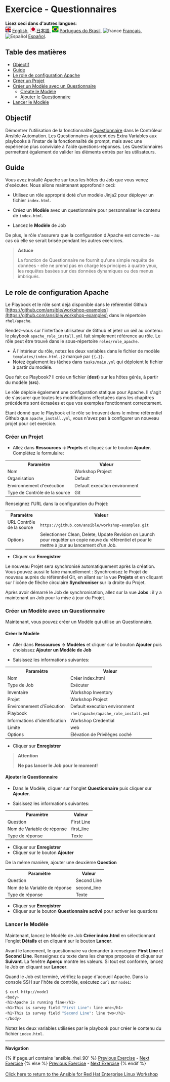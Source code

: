 # Exercice - Questionnaires

**Lisez ceci dans d'autres langues**:
<br>![uk](../../../images/uk.png) [English](README.md),  ![japan](../../../images/japan.png)[日本語](README.ja.md), ![brazil](../../../images/brazil.png) [Portugues do Brasil](README.pt-br.md), ![france](../../../images/fr.png) [Français](README.fr.md), ![Español](../../../images/col.png) [Español](README.es.md).

## Table des matières

* [Objectif](#objectif)
* [Guide](#guide)
* [Le role de configuration Apache](#le-role-de-configuration-apache)
* [Créer un Projet](#créer-un-projet)
* [Créer un Modèle avec un Questionnaire](#créer-un-modèle-avec-un-questionnaire)
  * [Create le Modèle](#créer-le-modèle)
  * [Ajouter le Questionnaire](#ajouter-le-questionnaire)
* [Lancer le Modèle](#lancer-le-modèle)

## Objectif

Démontrer l'utilisation de la fonctionnalité [Questionnaire](https://docs.ansible.com/automation-controller/latest/html/userguide/job_templates.html#surveys) dans le Contrôleur Ansible Automation. Les Questionnaires ajoutent des Extra Variables aux playbooks à l'instar de la fonctionnalité de prompt, mais avec une expérience plus conviviale à l'aide questions-réponses. Les Questionnaires permettent également de valider les éléments entrés par les utilisateurs.

## Guide

Vous avez installé Apache sur tous les hôtes du Job que vous venez d'exécuter. Nous allons maintenant approfondir ceci:

- Utilisez un rôle approprié doté d'un modèle Jinja2 pour déployer un fichier `index.html`.

- Créez un **Modèle** avec un questionnaire pour personnaliser le contenu de  `index.html`.

- Lancez le **Modèle** de Job

De plus, le rôle s'assurera que la configuration d'Apache est correcte - au cas où elle se serait brisée pendant les autres exercices.

> **Astuce**
>
> La fonction de Questionnaire ne fournit qu'une simple requête de données - elle ne prend pas en charge les principes à quatre yeux, les requêtes basées sur des données dynamiques ou des menus imbriqués.

## Le role de configuration Apache

Le Playbook et le rôle sont déjà disponible dans le référentiel Github [https://github.com/ansible/workshop-examples](https://github.com/ansible/workshop-examples) dans le répertoire `rhel/apache`.

 Rendez-vous sur l'interface utilisateur de Github et jetez un œil au contenu: le playbook `apache_role_install.yml` fait simplement référence au rôle. Le rôle peut être trouvé dans le sous-répertoire `roles/role_apache`.

* À l'intérieur du rôle, notez les deux variables dans le fichier de modèle `templates/index.html.j2` marqué par `{{…}}`.
* Notez également les tâches dans `tasks/main.yml` qui déploient le fichier à partir du modèle.

Que fait ce Playbook? Il crée un fichier (**dest**) sur les hôtes gérés, à partir du modèle (**src**).

Le rôle déploie également une configuration statique pour Apache. Il s'agit de s'assurer que toutes les modifications effectuées dans les chapitres précédents sont écrasées et que vos exemples fonctionnent correctement.

Étant donné que le Playbook et le rôle se trouvent dans le même référentiel Github que `apache_install.yml`, vous n'avez pas à configurer un nouveau projet pour cet exercice.

### Créer un Projet

* Allez dans **Ressources → Projets** et cliquez sur le bouton **Ajouter**. Complétez le formulaire:

 <table>
   <tr>
     <th>Paramètre</th>
     <th>Valeur</th>
   </tr>
   <tr>
     <td>Nom</td>
     <td>Workshop Project</td>
   </tr>
   <tr>
     <td>Organisation</td>
     <td>Default</td>
   </tr>
   <tr>
     <td>Environnement d'exécution</td>
     <td>Default execution environment</td>
   </tr>
   <tr>
     <td>Type de Contrôle de la source</td>
     <td>Git</td>
   </tr>
 </table>

 Renseignez l'URL dans la configuration du Projet: 
 
 <table>
   <tr>
     <th>Paramètre</th>
     <th>Valeur</th>
   </tr>
   <tr>
     <td>URL Contrôle de la source</td>
     <td><code>https://github.com/ansible/workshop-examples.git</code></td>
   </tr>
   <tr>
     <td>Options</td>
     <td>Selectionner Clean, Delete, Update Revision on Launch pour requêter un copie neuve du référentiel et pour le mettre à jour au lancement d'un Job.</td>
   </tr>
 </table>

* Cliquer sur **Enregistrer**

Le nouveau Projet sera synchronisé automatiquement après la création. Vous pouvez aussi le faire manuellement : Synchronisez le Projet de nouveau auprès du référentiel Git, en allant sur la vue **Projets** et en cliquant sur l'icône de flèche circulaire **Synchroniser** sur la droite du Projet.

Après avoir démarré le Job de synchronisation, allez sur la vue **Jobs** : il y a maintenant un Job pour la mise à jour du Projet.

### Créer un Modèle avec un Questionnaire

Maintenant, vous pouvez créer un Modèle qui utilise un Questionnaire.

#### Créer le Modèle

* Aller dans **Ressources → Modèles** et cliquer sur le bouton **Ajouter** puis choisissez **Ajouter un Modèle de Job**

* Saisissez les informations suivantes:

<table>
  <tr>
    <th>Paramètre</th>
    <th>Valeur</th>
  </tr>
  <tr>
    <td>Nom</td>
    <td>Créer index.html</td>
  </tr>
  <tr>
    <td>Type de Job</td>
    <td>Exécuter</td>
  </tr>
  <tr>
    <td>Inventaire</td>
    <td>Workshop Inventory</td>
  </tr>
  <tr>
    <td>Projet</td>
    <td>Workshop Project</td>
  </tr>
  <tr>
    <td>Environnement d'Exécution</td>
    <td>Default execution environment</td>
  </tr>
  <tr>
    <td>Playbook</td>
    <td><code>rhel/apache/apache_role_install.yml</code></td>
  </tr>
  <tr>
    <td>Informations d'identification</td>
    <td>Workshop Credential</td>
  </tr>
  <tr>
    <td>Limite</td>
    <td>web</td>
  </tr>
  <tr>
    <td>Options</td>
    <td>Elévation de Privilèges coché</td>
  </tr>
</table>

* Cliquer sur **Enregistrer**

> **Attention**
>
> **Ne pas lancer le Job pour le moment!**

#### Ajouter le Questionnaire

* Dans le Modèle, cliquer sur l'onglet **Questionnaire** puis cliquer sur **Ajouter**.

* Saisissez les informations suivantes:

<table>
  <tr>
    <th>Paramètre</th>
    <th>Valeur</th>
  </tr>
  <tr>
    <td>Question</td>
    <td>First Line</td>
  </tr>
  <tr>
    <td>Nom de Variable de réponse</td>
    <td>first_line</td>
  </tr>
  <tr>
    <td>Type de réponse</td>
    <td>Texte</td>
  </tr>
</table>

* Cliquer sur **Enregistrer**
* Cliquer sur le bouton **Ajouter**

De la même manière, ajouter une deuxième **Question**

<table>
  <tr>
    <th>Paramètre</th>
    <th>Valeur</th>
  </tr>
  <tr>
    <td>Question</td>
    <td>Second Line</td>
  </tr>
  <tr>
    <td>Nom de la Variable de réponse</td>
    <td>second_line</td>
  </tr>
  <tr>
    <td>Type de réponse</td>
    <td>Texte</td>
  </tr>
</table>

* Cliquer sur **Enregistrer**
* Cliquer sur le bouton **Questionnaire activé** pour activer les questions

### Lancer le Modèle

Maintenant, lancez le Modèle de Job **Créer index.html** en sélectionnant l'onglet **Détails** et en cliquant sur le bouton **Lancer**.

Avant le lancement, le questionnaire va demander à renseigner **First Line** et **Second Line**. Renseignez du texte dans les champs proposés et cliquer sur **Suivant**. La fenêtre **Aperçu** montre les valeurs. Si tout est conforme, lancez le Job en cliquant sur **Lancer**.

Quand le Job est terminé, vérifiez la page d'accueil Apache. Dans la console SSH sur l'hôte de contrôle, exécutez `curl` sur `node1`:

```bash
$ curl http://node1
<body>
<h1>Apache is running fine</h1>
<h1>This is survey field "First Line": line one</h1>
<h1>This is survey field "Second Line": line two</h1>
</body>
```

Notez les deux variables utilisées par le playbook pour créer le contenu du fichier `index.html`.

---
**Navigation**
<br>

{% if page.url contains 'ansible_rhel_90' %}
[Previous Exercise](../4-variables) - [Next Exercise](../../ansible_rhel_90/6-system-roles/)
{% else %}
[Previous Exercise](../2.3-projects) - [Next Exercise](../2.5-rbac)
{% endif %}
<br><br>
[Click here to return to the Ansible for Red Hat Enterprise Linux Workshop](../README.md)
